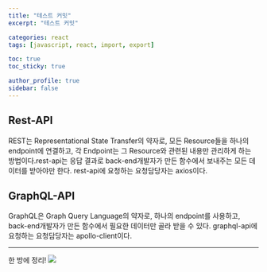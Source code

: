 ```yaml
---
title: "테스트 커밋"
excerpt: "테스트 커밋"

categories: react
tags: [javascript, react, import, export]

toc: true
toc_sticky: true

author_profile: true
sidebar: false
---
```


## Rest-API

REST는 Representational State Transfer의 약자로, 모든 Resource들을 하나의 endpoint에 연결하고, 각 Endpoint는 그 Resource와 관련된 내용만 관리하게 하는 방법이다.rest-api는 응답 결과로 back-end개발자가 만든 함수에서 보내주는 모든 데이터를 받아야만 한다. rest-api에 요청하는 요청담당자는 axios이다.

## GraphQL-API

GraphQL은 Graph Query Language의 약자로, 하나의 endpoint를 사용하고, back-end개발자가 만든 함수에서 필요한 데이터만 골라 받을 수 있다. graphql-api에 요청하는 요청담당자는 apollo-client이다.

---

한 방에 정리!
![](https://images.velog.io/images/hyeun427/post/8938b0f4-1fb4-4c29-9473-60db8629ffae/api.png)
